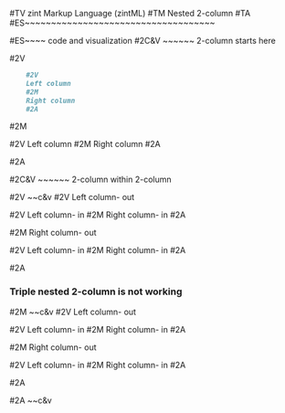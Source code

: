 #TV
zint Markup Language (zintML)
#TM
Nested 2-column
#TA
#ES~~~~~~~~~~~~~~~~~~~~~~~~~~~~~~~~~~~~





#ES~~~~ code and visualization
#2C&V ~~~~~~ 2-column starts here

#2V

```markdown
    #2V
    Left column
    #2M
    Right column
    #2A
```

#2M

#2V
Left column
#2M
Right column
#2A



#2A

#2C&V ~~~~~~ 2-column within 2-column

#2V ~~c&v
#2V
Left column- out

#2V
Left column- in
#2M
Right column- in
#2A


#2M
Right column- out


#2V
Left column- in
#2M
Right column- in
#2A

#2A

### Triple nested 2-column is not working
#2M ~~c&v
#2V
Left column- out

#2V
Left column- in
#2M
Right column- in
#2A


#2M
Right column- out


#2V
Left column- in
#2M
Right column- in
#2A

#2A

#2A ~~c&v


